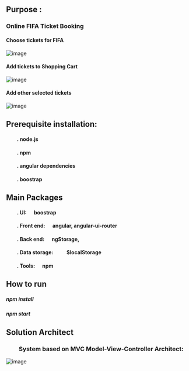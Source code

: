 ## Purpose :     
###  Online FIFA Ticket Booking

#### Choose tickets for FIFA
![image](https://github.com/githubmave/e-FIFA-Booking/assets/8073738/f20801d6-6c44-4ded-8437-7bf6129aa93b)


#### Add tickets to Shopping Cart
![image](https://github.com/githubmave/e-FIFA-Booking/assets/8073738/c975ca4b-2828-48c5-9641-cd7477594d6e)

#### Add other selected tickets
![image](https://github.com/githubmave/e-FIFA-Booking/assets/8073738/f71176cc-1bfd-4533-b490-67a06fba4cbf)





	
## Prerequisite installation:
#### &nbsp;&nbsp;&nbsp;&nbsp;&nbsp;&nbsp;&nbsp;&nbsp; . node.js                          
#### &nbsp;&nbsp;&nbsp;&nbsp;&nbsp;&nbsp;&nbsp;&nbsp; . npm
#### &nbsp;&nbsp;&nbsp;&nbsp;&nbsp;&nbsp;&nbsp;&nbsp; . angular dependencies            
#### &nbsp;&nbsp;&nbsp;&nbsp;&nbsp;&nbsp;&nbsp;&nbsp; . boostrap  




##  Main Packages
#### &nbsp;&nbsp;&nbsp;&nbsp;&nbsp;&nbsp;&nbsp;&nbsp; . UI:      &nbsp;&nbsp;&nbsp;&nbsp;   boostrap
#### &nbsp;&nbsp;&nbsp;&nbsp;&nbsp;&nbsp;&nbsp;&nbsp; . Front end: &nbsp;&nbsp;&nbsp;&nbsp;     angular,  angular-ui-router
#### &nbsp;&nbsp;&nbsp;&nbsp;&nbsp;&nbsp;&nbsp;&nbsp; . Back end: &nbsp;&nbsp;&nbsp;&nbsp;      ngStorage, 
#### &nbsp;&nbsp;&nbsp;&nbsp;&nbsp;&nbsp;&nbsp;&nbsp; . Data storage:  &nbsp;&nbsp;&nbsp;&nbsp;  &nbsp;&nbsp;&nbsp;&nbsp;   $localStorage
#### &nbsp;&nbsp;&nbsp;&nbsp;&nbsp;&nbsp;&nbsp;&nbsp; . Tools: &nbsp;&nbsp;&nbsp;&nbsp;   npm 

## How to run
##### npm install
##### npm start







## Solution Architect
### &nbsp;&nbsp;&nbsp;&nbsp;&nbsp;&nbsp;&nbsp;&nbsp;  System based on MVC Model-View-Controller Architect: 


![image](https://github.com/githubmave/e-FIFA-Booking/assets/8073738/fcecbeb6-4465-49f7-a643-ece3da5bfb57)








































